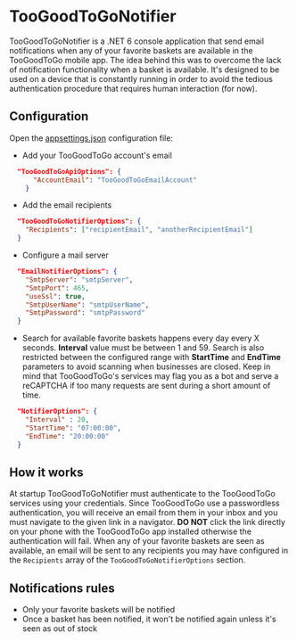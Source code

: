 # TooGoodToGoNotifier

TooGoodToGoNotifier is a .NET 6 console application that send email notifications when any of your favorite baskets are available in the TooGoodToGo mobile app. The idea behind this was to overcome the lack of notification functionality when a basket is available. It's designed to be used on a device that is constantly running in order to avoid the tedious authentication procedure that requires human interaction (for now).

## Configuration

Open the [appsettings.json](src/appsettings.json) configuration file:

- Add your TooGoodToGo account's email

```json
  "TooGoodToGoApiOptions": {
      "AccountEmail": "TooGoodToGoEmailAccount"
    }
```

- Add the email recipients

```json
  "TooGoodToGoNotifierOptions": {
    "Recipients": ["recipientEmail", "anotherRecipientEmail"]
  }
```

- Configure a mail server

```json
  "EmailNotifierOptions": {
    "SmtpServer": "smtpServer",
    "SmtpPort": 465,
    "useSsl": true,
    "SmtpUserName": "smtpUserName",
    "SmtpPassword": "smtpPassword"
  }
```

- Search for available favorite baskets happens every day every X seconds. **Interval** value must be between 1 and 59. Search is also restricted between the configured range with **StartTime** and **EndTime** parameters to avoid scanning when businesses are closed. Keep in mind that TooGoodToGo's services may flag you as a bot and serve a reCAPTCHA if too many requests are sent during a short amount of time.

```json
  "NotifierOptions": {
    "Interval" : 20,
    "StartTime": "07:00:00",
    "EndTime": "20:00:00"
  }
```

## How it works

At startup TooGoodToGoNotifier must authenticate to the TooGoodToGo services using your credentials. Since TooGoodToGo use a passwordless authentication, you will receive an email from them in your inbox and you must navigate to the given link in a navigator. **DO NOT** click the link directly on your phone with the TooGoodToGo app installed otherwise the authentication will fail. When any of your favorite baskets are seen as available, an email will be sent to any recipients you may have configured in the `Recipients` array of the `TooGoodToGoNotifierOptions` section.

## Notifications rules

- Only your favorite baskets will be notified
- Once a basket has been notified, it won't be notified again unless it's seen as out of stock
